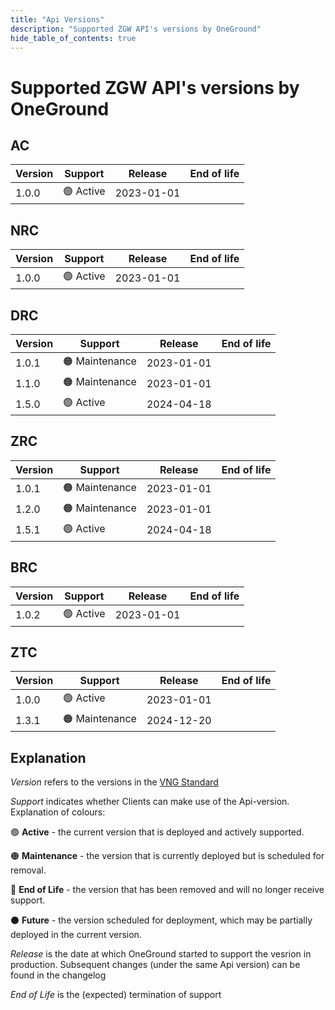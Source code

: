 ```yaml
---
title: "Api Versions"
description: "Supported ZGW API's versions by OneGround"
hide_table_of_contents: true
---
```


# Supported ZGW API's versions by OneGround

## AC

| **Version** | **Support** | **Release** | **End of life** |
| ----------- | ----------- | ----------- | --------------- |
| 1.0.0       | 🟢 Active   | 2023-01-01  |                 |

## NRC

| **Version** | **Support** | **Release** | **End of life** |
| ----------- | ----------- | ----------- | --------------- |
| 1.0.0       | 🟢 Active   | 2023-01-01  |                 |

## DRC

| **Version** | **Support**    | **Release** | **End of life** |
| ----------- | -------------- | ----------- | --------------- |
| 1.0.1       | 🟠 Maintenance | 2023-01-01  |                 |
| 1.1.0       | 🟠 Maintenance | 2023-01-01  |                 |
| 1.5.0       | 🟢 Active      | 2024-04-18  |                 |

## ZRC

| **Version** | **Support**    | **Release** | **End of life** |
| ----------- | -------------- | ----------- | --------------- |
| 1.0.1       | 🟠 Maintenance | 2023-01-01  |                 |
| 1.2.0       | 🟠 Maintenance | 2023-01-01  |                 |
| 1.5.1       | 🟢 Active      | 2024-04-18  |                 |

## BRC

| **Version** | **Support** | **Release** | **End of life** |
| ----------- | ----------- | ----------- | --------------- |
| 1.0.2       | 🟢 Active   | 2023-01-01  |                 |

## ZTC

| **Version** | **Support**    | **Release** | **End of life** |
| ----------- | -------------- | ----------- | --------------- |
| 1.0.0       | 🟢 Active      | 2023-01-01  |                 |
| 1.3.1       | 🟠 Maintenance | 2024-12-20  |                 |

## Explanation

<em>Version</em> refers to the versions in the [VNG Standard](https://vng-realisatie.github.io/gemma-zaken/standaard/)

<em>Support</em> indicates whether Clients can make use of the Api-version. Explanation of colours:

🟢 **Active** - the current version that is deployed and actively supported.

🟠 **Maintenance** - the version that is currently deployed but is scheduled for removal.

🔴 **End of Life** - the version that has been removed and will no longer receive support.

⚫ **Future** - the version scheduled for deployment, which may be partially deployed in the current version.

<em>Release</em> is the date at which OneGround started to support the vesrion in production. Subsequent changes (under the same Api version) can be found in the changelog

<em>End of Life</em> is the (expected) termination of support
